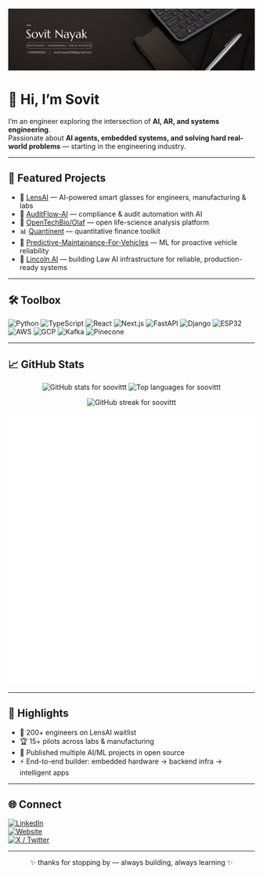 <p align="center">
  <img src="banner.png" alt="banner" />
</p>

# 👋 Hi, I’m Sovit

I’m an engineer exploring the intersection of **AI, AR, and systems engineering**.  
Passionate about **AI agents, embedded systems, and solving hard real-world problems** — starting in the engineering industry.

---

## 🚀 Featured Projects
- 🥽 [LensAI](https://lens-ai.info/) — AI-powered smart glasses for engineers, manufacturing & labs  
- 🧾 [AuditFlow-AI](https://github.com/soovitt/AuditFlow-AI) — compliance & audit automation with AI  
- 🧬 [OpenTechBio/Olaf](https://github.com/OpenTechBio/Olaf) — open life-science analysis platform  
- 📊 [Quantinent](https://github.com/soovitt/Quantinent) — quantitative finance toolkit  
- 🚗 [Predictive-Maintainance-For-Vehicles](https://github.com/soovitt/Predictive-Maintainance-For-Vehicles) — ML for proactive vehicle reliability
- 🤖 [Lincoln AI](https://lincoln-ai.co/) — building Law AI infrastructure for reliable, production-ready systems  


---

## 🛠 Toolbox
![Python](https://img.shields.io/badge/-Python-333?logo=python)
![TypeScript](https://img.shields.io/badge/-TypeScript-333?logo=typescript)
![React](https://img.shields.io/badge/-React-333?logo=react)
![Next.js](https://img.shields.io/badge/-Next.js-333?logo=nextdotjs)
![FastAPI](https://img.shields.io/badge/-FastAPI-333?logo=fastapi)
![Django](https://img.shields.io/badge/-Django-333?logo=django)
![ESP32](https://img.shields.io/badge/-ESP32-333?logo=espressif)
![AWS](https://img.shields.io/badge/-AWS-333?logo=amazonaws)
![GCP](https://img.shields.io/badge/-GCP-333?logo=googlecloud)
![Kafka](https://img.shields.io/badge/-Kafka-333?logo=apachekafka)
![Pinecone](https://img.shields.io/badge/-Pinecone-333?logo=pinecone)

---

## 📈 GitHub Stats
<p align="center">
  <img src="https://github-readme-stats.vercel.app/api?username=soovittt&show_icons=true&theme=radical" alt="GitHub stats for soovittt" height="160"/>
  <img src="https://github-readme-stats.vercel.app/api/top-langs/?username=soovittt&layout=compact&theme=radical" alt="Top languages for soovittt" height="160"/>
</p>

<p align="center">
  <img src="https://streak-stats.demolab.com?user=soovittt&theme=radical" alt="GitHub streak for soovittt"/>
</p>
<p align="center">
  <img src="github-metrics.svg" alt="GitHub metrics (includes private contributions)"/>
</p>

---

## 🌟 Highlights
- 🚀 200+ engineers on LensAI waitlist  
- 🏆 15+ pilots across labs & manufacturing  
- 🔬 Published multiple AI/ML projects in open source  
- ⚡ End-to-end builder: embedded hardware → backend infra → intelligent apps  

---

## 🌐 Connect
[![LinkedIn](https://img.shields.io/badge/LinkedIn-0A66C2?logo=linkedin&logoColor=white)](https://www.linkedin.com/in/sovit-nayak-7546681bb/)  
[![Website](https://img.shields.io/badge/Website-1f1f1f?logo=google-chrome&logoColor=white)](https://lens-ai.info/)  
[![X / Twitter](https://img.shields.io/badge/X-000000?logo=x&logoColor=white)](https://x.com/SovitN41884)  

---

<p align="center">✨ thanks for stopping by — always building, always learning ✨</p>
